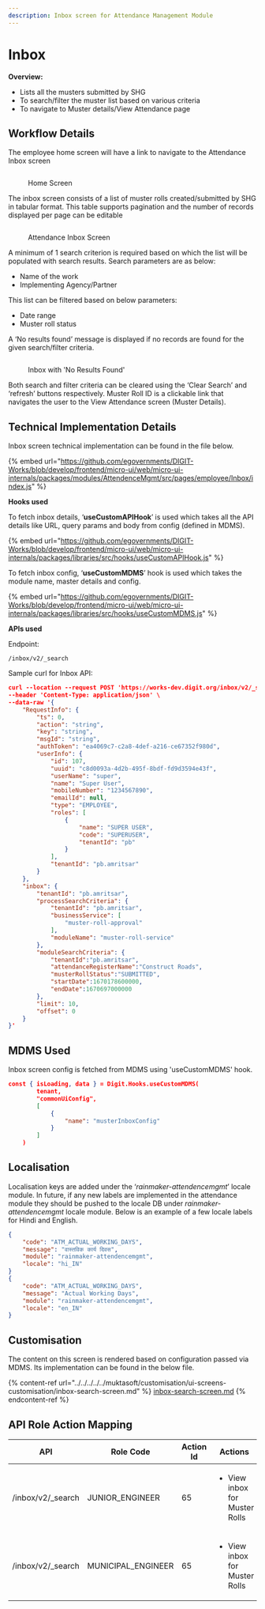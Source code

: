```yaml
---
description: Inbox screen for Attendance Management Module
---
```


# Inbox

**Overview:**&#x20;

* Lists all the musters submitted by SHG
* To search/filter the muster list based on various criteria
* To navigate to Muster details/View Attendance page

## Workflow Details

The employee home screen will have a link to navigate to the Attendance Inbox screen

<figure><img src="../../../../../../.gitbook/assets/Home_Screen.png" alt=""><figcaption><p>Home Screen</p></figcaption></figure>

The inbox screen consists of a list of muster rolls created/submitted by SHG in tabular format. This table supports pagination and the number of records displayed per page can be editable

<figure><img src="../../../../../../.gitbook/assets/Attendance_Inbox_Screen.png" alt=""><figcaption><p>Attendance Inbox Screen</p></figcaption></figure>

A minimum of 1 search criterion is required based on which the list will be populated with search results. Search parameters are as below:

* Name of the work
* Implementing Agency/Partner

This list can be filtered based on below parameters:

* Date range
* Muster roll status

A ‘No results found’ message is displayed if no records are found for the given search/filter criteria.

<figure><img src="../../../../../../.gitbook/assets/Muster_inbox_no_Results.png" alt=""><figcaption><p>Inbox with 'No Results Found'</p></figcaption></figure>

Both search and filter criteria can be cleared using the ‘Clear Search’ and ‘refresh’ buttons respectively. Muster Roll ID is a clickable link that navigates the user to the View Attendance screen (Muster Details).

## Technical Implementation Details

Inbox screen technical implementation can be found in the file below.                                                            &#x20;

{% embed url="https://github.com/egovernments/DIGIT-Works/blob/develop/frontend/micro-ui/web/micro-ui-internals/packages/modules/AttendenceMgmt/src/pages/employee/Inbox/index.js" %}

**Hooks used**

To fetch inbox details, ‘**useCustomAPIHook**’ is used which takes all the API details like URL, query params and body from config (defined in MDMS).                     &#x20;

{% embed url="https://github.com/egovernments/DIGIT-Works/blob/develop/frontend/micro-ui/web/micro-ui-internals/packages/libraries/src/hooks/useCustomAPIHook.js" %}

To fetch inbox config, ‘**useCustomMDMS**’ hook is used which takes the module name, master details and config.                                                                                      &#x20;

{% embed url="https://github.com/egovernments/DIGIT-Works/blob/develop/frontend/micro-ui/web/micro-ui-internals/packages/libraries/src/hooks/useCustomMDMS.js" %}

**APIs used**

Endpoint:

```markup
/inbox/v2/_search
```

Sample curl for Inbox API:

```json
curl --location --request POST 'https://works-dev.digit.org/inbox/v2/_search' \
--header 'Content-Type: application/json' \
--data-raw '{
    "RequestInfo": {
        "ts": 0,
        "action": "string",
        "key": "string",
        "msgId": "string",
        "authToken": "ea4069c7-c2a8-4def-a216-ce67352f980d",
        "userInfo": {
            "id": 107,
            "uuid": "c8d0093a-4d2b-495f-8bdf-fd9d3594e43f",
            "userName": "super",
            "name": "Super User",
            "mobileNumber": "1234567890",
            "emailId": null,
            "type": "EMPLOYEE",
            "roles": [
                {
                    "name": "SUPER USER",
                    "code": "SUPERUSER",
                    "tenantId": "pb"
                }
            ],
            "tenantId": "pb.amritsar"
        }
    },
    "inbox": {
        "tenantId": "pb.amritsar",
        "processSearchCriteria": {
            "tenantId": "pb.amritsar",
            "businessService": [
                "muster-roll-approval"
            ],
            "moduleName": "muster-roll-service"
        },
        "moduleSearchCriteria": {
            "tenantId":"pb.amritsar",
            "attendanceRegisterName":"Construct Roads",
            "musterRollStatus":"SUBMITTED",
            "startDate":1670178600000,
            "endDate":1670697000000
        },
        "limit": 10,
        "offset": 0
    }
}'
```

## **MDMS Used**

Inbox screen config is fetched from MDMS using 'useCustomMDMS' hook.

```json
const { isLoading, data } = Digit.Hooks.useCustomMDMS(
        tenant,
        "commonUiConfig",
        [
            {
                "name": "musterInboxConfig"
            }
        ]
    )
```

## Localisation

Localisation keys are added under the ‘_rainmaker-attendencemgmt_’ locale module. In future, if any new labels are implemented in the attendance module they should be pushed to the locale DB under _rainmaker-attendencemgmt_ locale module. Below is an example of a few locale labels for Hindi and English.

```json
{
    "code": "ATM_ACTUAL_WORKING_DAYS",
    "message": "वास्तविक कार्य दिवस",
    "module": "rainmaker-attendencemgmt",
    "locale": "hi_IN"
}
{
    "code": "ATM_ACTUAL_WORKING_DAYS",
    "message": "Actual Working Days",
    "module": "rainmaker-attendencemgmt",
    "locale": "en_IN"
}

```

## Customisation

The content on this screen is rendered based on configuration passed via MDMS. Its implementation can be found in the below file. &#x20;

{% content-ref url="../../../../../muktasoft/customisation/ui-screens-customisation/inbox-search-screen.md" %}
[inbox-search-screen.md](../../../../../muktasoft/customisation/ui-screens-customisation/inbox-search-screen.md)
{% endcontent-ref %}

## API Role Action Mapping

<table><thead><tr><th>API</th><th>Role Code</th><th data-type="number">Action Id</th><th>Actions</th></tr></thead><tbody><tr><td>/inbox/v2/_search</td><td>JUNIOR_ENGINEER</td><td>65</td><td><ul><li>View inbox for Muster Rolls</li></ul></td></tr><tr><td>/inbox/v2/_search</td><td>MUNICIPAL_ENGINEER</td><td>65</td><td><ul><li>View inbox for Muster Rolls</li></ul></td></tr></tbody></table>

